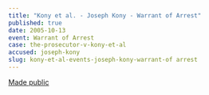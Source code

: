 ```yaml
---
title: "Kony et al. - Joseph Kony - Warrant of Arrest"
published: true
date: 2005-10-13
event: Warrant of Arrest
case: the-prosecutor-v-kony-et-al
accused: joseph-kony
slug: kony-et-al-events-joseph-kony-warrant-of arrest
---
```


[Made public](http://www.icc-cpi.int/iccdocs/doc/doc97185.pdf)

